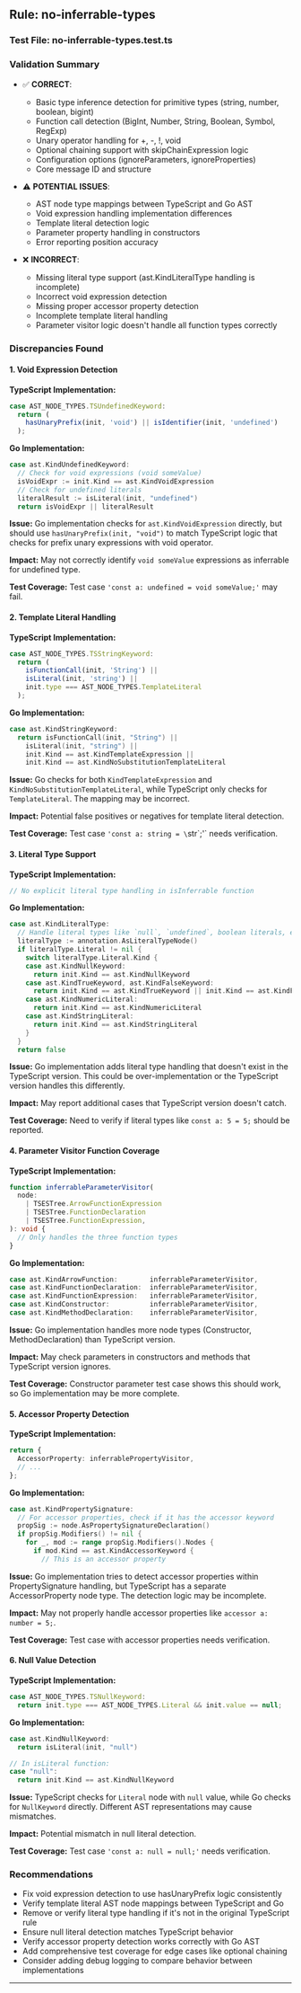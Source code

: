## Rule: no-inferrable-types

### Test File: no-inferrable-types.test.ts

### Validation Summary
- ✅ **CORRECT**: 
  - Basic type inference detection for primitive types (string, number, boolean, bigint)
  - Function call detection (BigInt, Number, String, Boolean, Symbol, RegExp)
  - Unary operator handling for +, -, !, void
  - Optional chaining support with skipChainExpression logic
  - Configuration options (ignoreParameters, ignoreProperties)
  - Core message ID and structure

- ⚠️ **POTENTIAL ISSUES**:
  - AST node type mappings between TypeScript and Go AST
  - Void expression handling implementation differences
  - Template literal detection logic
  - Parameter property handling in constructors
  - Error reporting position accuracy

- ❌ **INCORRECT**:
  - Missing literal type support (ast.KindLiteralType handling is incomplete)
  - Incorrect void expression detection
  - Missing proper accessor property detection
  - Incomplete template literal handling
  - Parameter visitor logic doesn't handle all function types correctly

### Discrepancies Found

#### 1. Void Expression Detection
**TypeScript Implementation:**
```typescript
case AST_NODE_TYPES.TSUndefinedKeyword:
  return (
    hasUnaryPrefix(init, 'void') || isIdentifier(init, 'undefined')
  );
```

**Go Implementation:**
```go
case ast.KindUndefinedKeyword:
  // Check for void expressions (void someValue)
  isVoidExpr := init.Kind == ast.KindVoidExpression
  // Check for undefined literals
  literalResult := isLiteral(init, "undefined")
  return isVoidExpr || literalResult
```

**Issue:** Go implementation checks for `ast.KindVoidExpression` directly, but should use `hasUnaryPrefix(init, "void")` to match TypeScript logic that checks for prefix unary expressions with void operator.

**Impact:** May not correctly identify `void someValue` expressions as inferrable for undefined type.

**Test Coverage:** Test case `'const a: undefined = void someValue;'` may fail.

#### 2. Template Literal Handling
**TypeScript Implementation:**
```typescript
case AST_NODE_TYPES.TSStringKeyword:
  return (
    isFunctionCall(init, 'String') ||
    isLiteral(init, 'string') ||
    init.type === AST_NODE_TYPES.TemplateLiteral
  );
```

**Go Implementation:**
```go
case ast.KindStringKeyword:
  return isFunctionCall(init, "String") ||
    isLiteral(init, "string") ||
    init.Kind == ast.KindTemplateExpression ||
    init.Kind == ast.KindNoSubstitutionTemplateLiteral
```

**Issue:** Go checks for both `KindTemplateExpression` and `KindNoSubstitutionTemplateLiteral`, while TypeScript only checks for `TemplateLiteral`. The mapping may be incorrect.

**Impact:** Potential false positives or negatives for template literal detection.

**Test Coverage:** Test case `'const a: string = \`str\`;'` needs verification.

#### 3. Literal Type Support
**TypeScript Implementation:**
```typescript
// No explicit literal type handling in isInferrable function
```

**Go Implementation:**
```go
case ast.KindLiteralType:
  // Handle literal types like `null`, `undefined`, boolean literals, etc.
  literalType := annotation.AsLiteralTypeNode()
  if literalType.Literal != nil {
    switch literalType.Literal.Kind {
    case ast.KindNullKeyword:
      return init.Kind == ast.KindNullKeyword
    case ast.KindTrueKeyword, ast.KindFalseKeyword:
      return init.Kind == ast.KindTrueKeyword || init.Kind == ast.KindFalseKeyword
    case ast.KindNumericLiteral:
      return init.Kind == ast.KindNumericLiteral
    case ast.KindStringLiteral:
      return init.Kind == ast.KindStringLiteral
    }
  }
  return false
```

**Issue:** Go implementation adds literal type handling that doesn't exist in the TypeScript version. This could be over-implementation or the TypeScript version handles this differently.

**Impact:** May report additional cases that TypeScript version doesn't catch.

**Test Coverage:** Need to verify if literal types like `const a: 5 = 5;` should be reported.

#### 4. Parameter Visitor Function Coverage
**TypeScript Implementation:**
```typescript
function inferrableParameterVisitor(
  node:
    | TSESTree.ArrowFunctionExpression
    | TSESTree.FunctionDeclaration
    | TSESTree.FunctionExpression,
): void {
  // Only handles the three function types
}
```

**Go Implementation:**
```go
case ast.KindArrowFunction:        inferrableParameterVisitor,
case ast.KindFunctionDeclaration:  inferrableParameterVisitor,
case ast.KindFunctionExpression:   inferrableParameterVisitor,
case ast.KindConstructor:          inferrableParameterVisitor,
case ast.KindMethodDeclaration:    inferrableParameterVisitor,
```

**Issue:** Go implementation handles more node types (Constructor, MethodDeclaration) than TypeScript version.

**Impact:** May check parameters in constructors and methods that TypeScript version ignores.

**Test Coverage:** Constructor parameter test case shows this should work, so Go implementation may be more complete.

#### 5. Accessor Property Detection
**TypeScript Implementation:**
```typescript
return {
  AccessorProperty: inferrablePropertyVisitor,
  // ...
};
```

**Go Implementation:**
```go
case ast.KindPropertySignature:
  // For accessor properties, check if it has the accessor keyword
  propSig := node.AsPropertySignatureDeclaration()
  if propSig.Modifiers() != nil {
    for _, mod := range propSig.Modifiers().Nodes {
      if mod.Kind == ast.KindAccessorKeyword {
        // This is an accessor property
```

**Issue:** Go implementation tries to detect accessor properties within PropertySignature handling, but TypeScript has a separate AccessorProperty node type. The detection logic may be incomplete.

**Impact:** May not properly handle accessor properties like `accessor a: number = 5;`.

**Test Coverage:** Test case with accessor properties needs verification.

#### 6. Null Value Detection
**TypeScript Implementation:**
```typescript
case AST_NODE_TYPES.TSNullKeyword:
  return init.type === AST_NODE_TYPES.Literal && init.value == null;
```

**Go Implementation:**
```go
case ast.KindNullKeyword:
  return isLiteral(init, "null")

// In isLiteral function:
case "null":
  return init.Kind == ast.KindNullKeyword
```

**Issue:** TypeScript checks for `Literal` node with `null` value, while Go checks for `NullKeyword` directly. Different AST representations may cause mismatches.

**Impact:** Potential mismatch in null literal detection.

**Test Coverage:** Test case `'const a: null = null;'` needs verification.

### Recommendations
- Fix void expression detection to use hasUnaryPrefix logic consistently
- Verify template literal AST node mappings between TypeScript and Go
- Remove or verify literal type handling if it's not in the original TypeScript rule
- Ensure null literal detection matches TypeScript behavior
- Verify accessor property detection works correctly with Go AST
- Add comprehensive test coverage for edge cases like optional chaining
- Consider adding debug logging to compare behavior between implementations

---